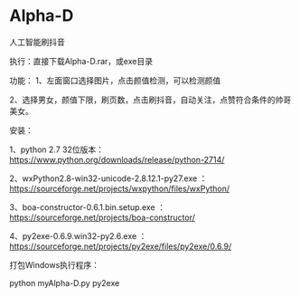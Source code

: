 # Alpha-D
人工智能刷抖音

执行：直接下载Alpha-D.rar，或exe目录

功能：
1、左面窗口选择图片，点击颜值检测，可以检测颜值

2、选择男女，颜值下限，刷页数，点击刷抖音，自动关注，点赞符合条件的帅哥美女。

安装：

1、python 2.7 32位版本：https://www.python.org/downloads/release/python-2714/

2、wxPython2.8-win32-unicode-2.8.12.1-py27.exe ：https://sourceforge.net/projects/wxpython/files/wxPython/

3、boa-constructor-0.6.1.bin.setup.exe ：https://sourceforge.net/projects/boa-constructor/

4、py2exe-0.6.9.win32-py2.6.exe ：https://sourceforge.net/projects/py2exe/files/py2exe/0.6.9/

打包Windows执行程序：

python myAlpha-D.py py2exe
